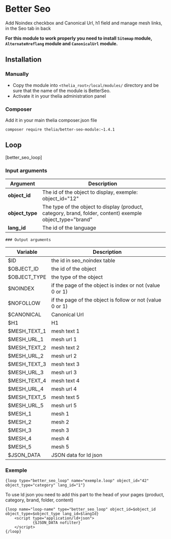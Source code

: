 # Better Seo

Add Noindex checkbox and Canonical Url, h1 field and manage mesh links, in the Seo tab in back

**For this module to work properly you need to install ```Sitemap``` module, ```AlternateHreflang``` module and ```CanonicalUrl``` module.**

## Installation

### Manually

* Copy the module into ```<thelia_root>/local/modules/``` directory and be sure that the name of the module is BetterSeo.
* Activate it in your thelia administration panel

### Composer

Add it in your main thelia composer.json file

```
composer require thelia/better-seo-module:~1.4.1
```

## Loop

[better_seo_loop]

### Input arguments

|Argument |Description |
|---      |---         |
|**object_id** | The id of the object to display, exemple: object_id="12" |
|**object_type** | The type of the object to display (product, category, brand, folder, content) exemple object_type="brand"|
|**lang_id** | The id of the language|

    ### Output arguments

|Variable   |Description |
|---        |--- |
|$ID   | the id in seo_noindex table |
|$OBJECT_ID    | the id of the object |
|$OBJECT_TYPE    | the type of the object |
|$NOINDEX    | if the page of the object is index or not (value 0 or 1) |
|$NOFOLLOW   | if the page of the object is follow or not (value 0 or 1) |
|$CANONICAL    | Canonical Url |
|$H1    | H1 |
|$MESH_TEXT_1    | mesh text 1 |
|$MESH_URL_1    | mesh url 1 |
|$MESH_TEXT_2    | mesh text 2 |
|$MESH_URL_2    | mesh url 2 |
|$MESH_TEXT_3    | mesh text 3 |
|$MESH_URL_3    | mesh url 3 |
|$MESH_TEXT_4    | mesh text 4 |
|$MESH_URL_4    | mesh url 4 |
|$MESH_TEXT_5    | mesh text 5 |
|$MESH_URL_5    | mesh url 5 |
|$MESH_1    | mesh 1 |
|$MESH_2    | mesh 2 |
|$MESH_3    | mesh 3 |
|$MESH_4    | mesh 4 |
|$MESH_5    | mesh 5 |
|$JSON_DATA    | JSON data for ld json |

### Exemple

    {loop type="better_seo_loop" name="exemple.loop" object_id="42" object_type="category" lang_id="1"}


To use ld json you need to add this part to the head of your pages (product, category, brand, folder, content)

    {loop name="loop-name" type="better_seo_loop" object_id=$object_id object_type=$object_type lang_id=$langId}
        <script type="application/ld+json">
                {$JSON_DATA nofilter}
        </script>
    {/loop}


